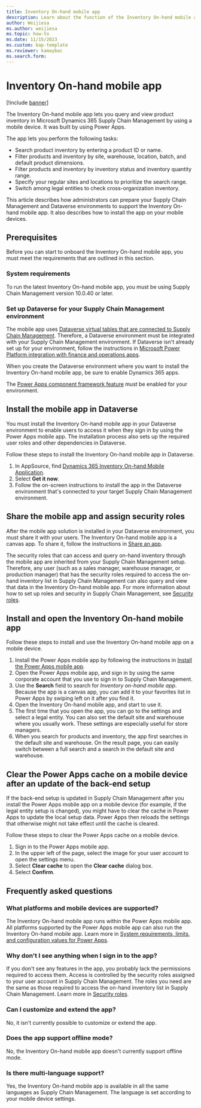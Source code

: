 ```yaml
---
title: Inventory On-hand mobile app
description: Learn about the function of the Inventory On-hand mobile app and how to onboard it, including prerequisites and system requirements.
author: Weijiesa
ms.author: weijiesa
ms.topic: how-to
ms.date: 11/15/2023
ms.custom: bap-template
ms.reviewer: kamaybac
ms.search.form:
---
```


# Inventory On-hand mobile app

[!include [banner](../../includes/banner.md)]

The Inventory On-hand mobile app lets you query and view product inventory in Microsoft Dynamics 365 Supply Chain Management by using a mobile device. It was built by using Power Apps.

The app lets you perform the following tasks:

- Search product inventory by entering a product ID or name.
- Filter products and inventory by site, warehouse, location, batch, and default product dimensions.
- Filter products and inventory by inventory status and inventory quantity range.
- Specify your regular sites and locations to prioritize the search range.
- Switch among legal entities to check cross-organization inventory.

This article describes how administrators can prepare your Supply Chain Management and Dataverse environments to support the Inventory On-hand mobile app. It also describes how to install the app on your mobile devices.

## Prerequisites

Before you can start to onboard the Inventory On-hand mobile app, you must meet the requirements that are outlined in this section.

### System requirements

To run the latest Inventory On-hand mobile app, you must be using Supply Chain Management version 10.0.40 or later.

### Set up Dataverse for your Supply Chain Management environment

The mobile app uses [Dataverse virtual tables that are connected to Supply Chain Management](../../fin-ops-core/dev-itpro/power-platform/virtual-entities-overview.md). Therefore, a Dataverse environment must be integrated with your Supply Chain Management environment. If Dataverse isn't already set up for your environment, follow the instructions in [Microsoft Power Platform integration with finance and operations apps](../../fin-ops-core/dev-itpro/power-platform/overview.md).

When you create the Dataverse environment where you want to install the Inventory On-hand mobile app, be sure to enable Dynamics 365 apps.

The [Power Apps component framework feature](/power-apps/developer/component-framework/component-framework-for-canvas-apps#enable-the-power-apps-component-framework-feature) must be enabled for your environment.

## <a name="install-in-dataverse"></a>Install the mobile app in Dataverse

You must install the Inventory On-hand mobile app in your Dataverse environment to enable users to access it when they sign in by using the Power Apps mobile app. The installation process also sets up the required user roles and other dependencies in Dataverse.

Follow these steps to install the Inventory On-hand mobile app in Dataverse.

1. In AppSource, find [Dynamics 365 Inventory On-hand Mobile Application](https://appsource.microsoft.com/product/dynamics-365/mscrm.d365-scm-inventoryonhandmobileapp).
1. Select **Get it now**.
1. Follow the on-screen instructions to install the app in the Dataverse environment that's connected to your target Supply Chain Management environment.

## Share the mobile app and assign security roles

After the mobile app solution is installed in your Dataverse environment, you must share it with your users. The Inventory On-hand mobile app is a canvas app. To share it, follow the instructions in [Share an app](/power-apps/maker/canvas-apps/share-app#share-an-app).

The security roles that can access and query on-hand inventory through the mobile app are inherited from your Supply Chain Management setup. Therefore, any user (such as a sales manager, warehouse manager, or production manager) that has the security roles required to access the on-hand inventory list in Supply Chain Management can also query and view that data in the Inventory On-hand mobile app. For more information about how to set up roles and security in Supply Chain Management, see [Security roles](../../fin-ops-core/dev-itpro/sysadmin/role-based-security.md#security-roles).

## Install and open the Inventory On-hand mobile app

Follow these steps to install and use the Inventory On-hand mobile app on a mobile device.

1. Install the Power Apps mobile app by following the instructions in [Install the Power Apps mobile app](/power-apps/mobile/run-powerapps-on-mobile).
1. Open the Power Apps mobile app, and sign in by using the same corporate account that you use to sign in to Supply Chain Management.
1. Use the **Search** field to search for *Inventory on-hand mobile app*. Because the app is a canvas app, you can add it to your favorites list in Power Apps by swiping left on it after you find it.
1. Open the Inventory On-hand mobile app, and start to use it.
1. The first time that you open the app, you can go to the settings and select a legal entity. You can also set the default site and warehouse where you usually work. These settings are especially useful for store managers.
1. When you search for products and inventory, the app first searches in the default site and warehouse. On the result page, you can easily switch between a full search and a search in the default site and warehouse.

## Clear the Power Apps cache on a mobile device after an update of the back-end setup

If the back-end setup is updated in Supply Chain Management after you install the Power Apps mobile app on a mobile device (for example, if the legal entity setup is changed), you might have to clear the cache in Power Apps to update the local setup data. Power Apps then reloads the settings that otherwise might not take effect until the cache is cleared.

Follow these steps to clear the Power Apps cache on a mobile device.

1. Sign in to the Power Apps mobile app.
1. In the upper left of the page, select the image for your user account to open the settings menu.
1. Select **Clear cache** to open the **Clear cache** dialog box.
1. Select **Confirm**.

## Frequently asked questions

### What platforms and mobile devices are supported?

The Inventory On-hand mobile app runs within the Power Apps mobile app. All platforms supported by the Power Apps mobile app can also run the Inventory On-hand mobile app. Learn more in [System requirements, limits, and configuration values for Power Apps](/power-apps/limits-and-config).

### Why don't I see anything when I sign in to the app?

If you don't see any features in the app, you probably lack the permissions required to access them. Access is controlled by the security roles assigned to your user account in Supply Chain Management. The roles you need are the same as those required to access the on-hand inventory list in Supply Chain Management. Learn more in [Security roles](../../fin-ops-core/dev-itpro/sysadmin/role-based-security.md#security-roles).

### Can I customize and extend the app?

No, it isn't currently possible to customize or extend the app.

### Does the app support offline mode?

No, the Inventory On-hand mobile app doesn't currently support offline mode.

### Is there multi-language support?

Yes, the Inventory On-hand mobile app is available in all the same languages as Supply Chain Management. The language is set according to your mobile device settings.
